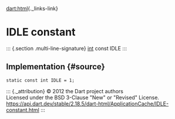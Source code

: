 [dart:html](../../dart-html/dart-html-library){._links-link}

IDLE constant
=============

::: {.section .multi-line-signature}
[int](../../dart-core/int-class) const IDLE
:::

Implementation {#source}
--------------

``` {.language-dart data-language="dart"}
static const int IDLE = 1;
```

::: {._attribution}
© 2012 the Dart project authors\
Licensed under the BSD 3-Clause \"New\" or \"Revised\" License.\
<https://api.dart.dev/stable/2.18.5/dart-html/ApplicationCache/IDLE-constant.html>
:::
